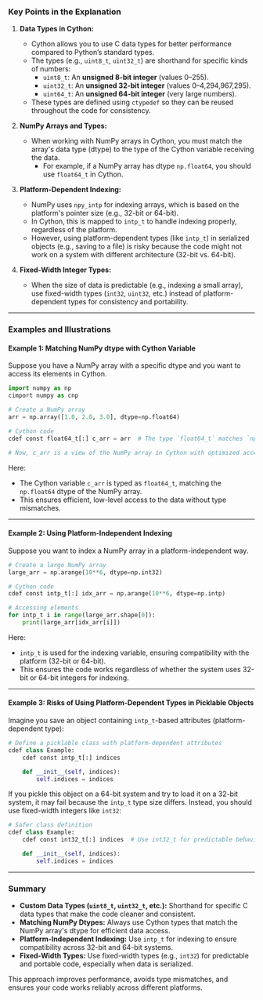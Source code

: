 ### **Key Points in the Explanation**

1. **Data Types in Cython:**
   - Cython allows you to use C data types for better performance compared to Python’s standard types.
   - The types (e.g., `uint8_t`, `uint32_t`) are shorthand for specific kinds of numbers:
     - `uint8_t`: An **unsigned 8-bit integer** (values 0–255).
     - `uint32_t`: An **unsigned 32-bit integer** (values 0–4,294,967,295).
     - `uint64_t`: An **unsigned 64-bit integer** (very large numbers).
   - These types are defined using `ctypedef` so they can be reused throughout the code for consistency.

2. **NumPy Arrays and Types:**
   - When working with NumPy arrays in Cython, you must match the array's data type (dtype) to the type of the Cython variable receiving the data.
     - For example, if a NumPy array has dtype `np.float64`, you should use `float64_t` in Cython.

3. **Platform-Dependent Indexing:**
   - NumPy uses `npy_intp` for indexing arrays, which is based on the platform's pointer size (e.g., 32-bit or 64-bit).
   - In Cython, this is mapped to `intp_t` to handle indexing properly, regardless of the platform.
   - However, using platform-dependent types (like `intp_t`) in serialized objects (e.g., saving to a file) is risky because the code might not work on a system with different architecture (32-bit vs. 64-bit).

4. **Fixed-Width Integer Types:**
   - When the size of data is predictable (e.g., indexing a small array), use fixed-width types (`int32`, `uint32`, etc.) instead of platform-dependent types for consistency and portability.

---

### **Examples and Illustrations**

#### **Example 1: Matching NumPy dtype with Cython Variable**

Suppose you have a NumPy array with a specific dtype and you want to access its elements in Cython.

```python
import numpy as np
cimport numpy as cnp

# Create a NumPy array
arr = np.array([1.0, 2.0, 3.0], dtype=np.float64)

# Cython code
cdef const float64_t[:] c_arr = arr  # The type `float64_t` matches `np.float64`.

# Now, c_arr is a view of the NumPy array in Cython with optimized access.
```

Here:
- The Cython variable `c_arr` is typed as `float64_t`, matching the `np.float64` dtype of the NumPy array.
- This ensures efficient, low-level access to the data without type mismatches.

---

#### **Example 2: Using Platform-Independent Indexing**

Suppose you want to index a NumPy array in a platform-independent way.

```python
# Create a large NumPy array
large_arr = np.arange(10**6, dtype=np.int32)

# Cython code
cdef const intp_t[:] idx_arr = np.arange(10**6, dtype=np.intp)

# Accessing elements
for intp_t i in range(large_arr.shape[0]):
    print(large_arr[idx_arr[i]])
```

Here:
- `intp_t` is used for the indexing variable, ensuring compatibility with the platform (32-bit or 64-bit).
- This ensures the code works regardless of whether the system uses 32-bit or 64-bit integers for indexing.

---

#### **Example 3: Risks of Using Platform-Dependent Types in Picklable Objects**

Imagine you save an object containing `intp_t`-based attributes (platform-dependent type):

```python
# Define a picklable class with platform-dependent attributes
cdef class Example:
    cdef const intp_t[:] indices

    def __init__(self, indices):
        self.indices = indices
```

If you pickle this object on a 64-bit system and try to load it on a 32-bit system, it may fail because the `intp_t` type size differs. Instead, you should use fixed-width integers like `int32`:

```python
# Safer class definition
cdef class Example:
    cdef const int32_t[:] indices  # Use int32_t for predictable behavior

    def __init__(self, indices):
        self.indices = indices
```

---

### **Summary**

- **Custom Data Types (`uint8_t`, `uint32_t`, etc.):** Shorthand for specific C data types that make the code cleaner and consistent.
- **Matching NumPy Dtypes:** Always use Cython types that match the NumPy array's dtype for efficient data access.
- **Platform-Independent Indexing:** Use `intp_t` for indexing to ensure compatibility across 32-bit and 64-bit systems.
- **Fixed-Width Types:** Use fixed-width types (e.g., `int32`) for predictable and portable code, especially when data is serialized.

This approach improves performance, avoids type mismatches, and ensures your code works reliably across different platforms.
